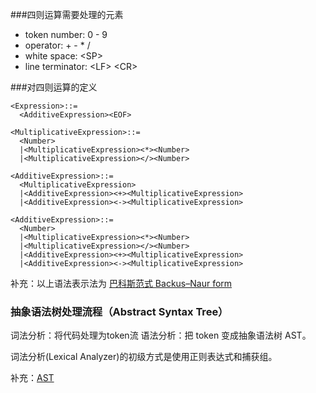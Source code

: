 ###四则运算需要处理的元素
- token number: 0 - 9
- operator: + - * /
- white space: \<SP>
- line terminator: \<LF> \<CR>

###对四则运算的定义
```
<Expression>::=
  <AdditiveExpression><EOF>

<MultiplicativeExpression>::=
  <Number>
  |<MultiplicativeExpression><*><Number>
  |<MultiplicativeExpression></><Number>

<AdditiveExpression>::=
  <MultiplicativeExpression>
  |<AdditiveExpression><+><MultiplicativeExpression>
  |<AdditiveExpression><-><MultiplicativeExpression>

<AdditiveExpression>::=
  <Number>
  |<MultiplicativeExpression><*><Number>
  |<MultiplicativeExpression></><Number>
  |<AdditiveExpression><+><MultiplicativeExpression>
  |<AdditiveExpression><-><MultiplicativeExpression>
```

补充：以上语法表示法为 [巴科斯范式 Backus–Naur form](https://en.wikipedia.org/wiki/Backus%E2%80%93Naur_form)

### 抽象语法树处理流程（Abstract Syntax Tree）
词法分析：将代码处理为token流
语法分析：把 token 变成抽象语法树 AST。

词法分析(Lexical Analyzer)的初级方式是使用正则表达式和捕获组。

补充：[AST](https://en.wikipedia.org/wiki/Abstract_syntax_tree)

